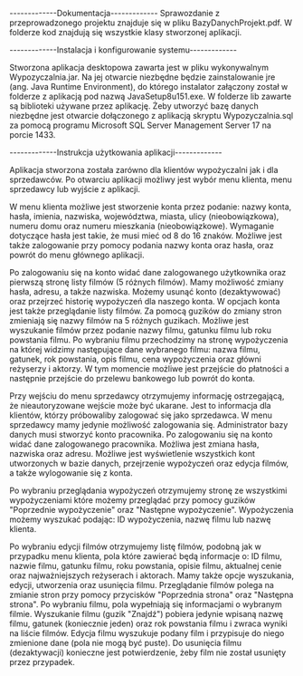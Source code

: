 -------------Dokumentacja-------------
Sprawozdanie z przeprowadzonego projektu znajduje się w pliku BazyDanychProjekt.pdf.
W folderze kod znajdują się wszystkie klasy stworzonej aplikacji.

-------------Instalacja i konfigurowanie systemu-------------

Stworzona aplikacja desktopowa zawarta jest w pliku wykonywalnym Wypozyczalnia.jar.
Na jej otwarcie niezbędne będzie zainstalowanie jre (ang. Java Runtime Environment), 
do którego instalator załączony został w folderze z aplikacją pod nazwą JavaSetup8u151.exe. 
W folderze lib zawarte są biblioteki używane przez aplikację. Żeby utworzyć bazę danych 
niezbędne jest otwarcie dołączonego z aplikacją skryptu Wypozyczalnia.sql za pomocą 
programu Microsoft SQL Server Management Server 17 na porcie 1433. 

-------------Instrukcja użytkowania aplikacji-------------

Aplikacja stworzona została zarówno dla klientów wypożyczalni jak i dla sprzedawców. 
Po otwarciu aplikacji możliwy jest wybór menu klienta, menu sprzedawcy lub wyjście z aplikacji.

W menu klienta możliwe jest stworzenie konta przez podanie: nazwy konta, hasła, imienia, 
nazwiska, województwa, miasta, ulicy (nieobowiązkowa), numeru domu oraz numeru mieszkania (nieobowiązkowe). 
Wymaganie dotyczące hasła jest takie, że musi mieć od 8 do 16 znaków. Możliwe jest także zalogowanie 
przy pomocy podania nazwy konta oraz hasła, oraz powrót do menu głównego aplikacji.

Po zalogowaniu się na konto widać dane zalogowanego użytkownika oraz pierwszą stronę listy 
filmów (5 różnych filmów). Mamy możliwość zmiany hasła, adresu, a także nazwiska. Możemy 
usunąć konto (dezaktywować) oraz przejrzeć historię wypożyczeń dla naszego konta. W opcjach 
konta jest także przeglądanie listy filmów. Za pomocą guzików do zmiany stron zmieniają się 
nazwy filmów na 5 różnych guzikach. Możliwe jest wyszukanie filmów przez podanie nazwy filmu, 
gatunku filmu lub roku powstania filmu. Po wybraniu filmu przechodzimy na stronę wypożyczenia 
na której widzimy następujące dane wybranego filmu: nazwa filmu, gatunek, rok powstania, 
opis filmu, cena wypożyczenia oraz główni reżyserzy i aktorzy. W tym momencie możliwe jest 
przejście do płatności a następnie przejście do przelewu bankowego lub powrót do konta.

Przy wejściu do menu sprzedawcy otrzymujemy informację ostrzegającą, że nieautoryzowane wejście 
może być ukarane. Jest to informacja dla klientów, którzy próbowaliby zalogować się jako sprzedawca. 
W menu sprzedawcy mamy jedynie możliwość zalogowania się. Administrator bazy danych musi 
stworzyć konto pracownika. Po zalogowaniu się na konto widać dane zalogowanego pracownika. 
Możliwa jest zmiana hasła, nazwiska oraz adresu. Możliwe jest wyświetlenie wszystkich kont 
utworzonych w bazie danych, przejrzenie wypożyczeń oraz edycja filmów, a także wylogowanie się z konta.

Po wybraniu przeglądania wypożyczeń otrzymujemy stronę ze wszystkimi wypożyczeniami które 
możemy przeglądać przy pomocy guzików "Poprzednie wypożyczenie" oraz "Następne wypożyczenie". 
Wypożyczenia możemy wyszukać podając: ID wypożyczenia, nazwę filmu lub nazwę klienta. 

Po wybraniu edycji filmów otrzymujemy listę filmów, podobną jak w przypadku menu klienta, 
pola które zawierać będą informacje o: ID filmu, nazwie filmu, gatunku filmu, roku powstania, 
opisie filmu, aktualnej cenie oraz najważniejszych reżyserach i aktorach. Mamy także opcje 
wyszukania, edycji, utworzenia oraz usunięcia filmu. Przeglądanie filmów polega na zmianie 
stron przy pomocy przycisków "Poprzednia strona" oraz "Następna strona". Po wybraniu filmu, 
pola wypełniają się informacjami o wybranym filmie. Wyszukanie filmu (guzik "Znajdź") 
pobiera jedynie wpisaną nazwę filmu, gatunek (koniecznie jeden) oraz rok powstania filmu 
i zwraca wyniki na liście filmów. Edycja filmu wyszukuje podany film i przypisuje do niego 
zmienione dane (pola nie mogą być puste). Do usunięcia filmu (dezaktywacji) konieczne jest 
potwierdzenie, żeby film nie został usunięty przez przypadek.
